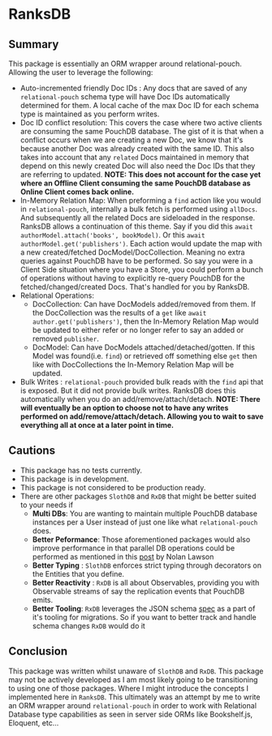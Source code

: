 # RanksDB
## Summary
This package is essentially an ORM wrapper around relational-pouch. Allowing the user to leverage the following:
- Auto-incremented friendly Doc IDs : Any docs that are saved of any `relational-pouch` schema type will have Doc IDs automatically determined for them. A local cache of the max Doc ID for each schema type is maintained as you perform writes.
- Doc ID conflict resolution: This covers the case where two active clients are consuming the same PouchDB database. The gist of it is that when a conflict occurs when we are creating a new Doc, we know that it's because another Doc was already created with the same ID. This also takes into account that any `related` Docs maintained in memory that depend on this newly created Doc will also need the Doc IDs that they are referring to updated. **NOTE: This does not account  for the case yet where an Offline Client consuming the same PouchDB database as Online Client comes back online.**
- In-Memory Relation Map: When preforming a `find` action like you would in `relational-pouch`, internally a bulk fetch is performed using `allDocs`. And subsequently all the related Docs are sideloaded in the response. RanksDB allows a continuation of this theme. Say if you did this `await authorModel.attach('books', bookModel)`. Or this `await authorModel.get('publishers')`. Each action would update the map with a new created/fetched DocModel/DocCollection. Meaning no extra queries against PouchDB have to be performed.  So say you were in a Client Side situation where you have a Store, you could perform a bunch of operations without having to explicitly re-query PouchDB for the fetched/changed/created Docs. That's handled for you by RanksDB.
- Relational Operations:
  - DocCollection: Can have DocModels added/removed from them. If the DocCollection was the results of a `get` like `await author.get('publishers')`,  then the In-Memory Relation Map would be  updated to either refer or no longer refer to say an added or removed `publisher`.
  - DocModel: Can have DocModels attached/detached/gotten. If this Model was found(i.e. `find`) or retrieved off something else `get` then like with DocCollections the In-Memory Relation  Map will be updated.
- Bulk Writes : `relational-pouch` provided bulk reads with the `find` api that is exposed. But it did not provide bulk writes. RanksDB does this automatically when you do an add/remove/attach/detach. **NOTE: There will eventually be an option to choose not to have any writes performed on add/remove/attach/detach. Allowing you to wait to save everything all at once at a later point in time.**
## Cautions
- This package has no tests currently.
- This package is in development.
- This package is not considered to be production ready.
- There are other packages `SlothDB` and `RxDB` that might be better suited to your needs if
  - **Multi DBs**: You are wanting to maintain multiple PouchDB database instances per a User instead of just one like what `relational-pouch` does.
  - **Better Peformance**: Those aforementioned packages would also improve performance in that parallel DB operations could be performed as mentioned in this [post](https://nolanlawson.com/2016/02/08/how-to-think-about-databases/) by Nolan Lawson
  - **Better Typing** : `SlothDB` enforces strict typing through decorators on the Entities that you define.
  - **Better Reactivity** : `RxDB` is all about Observables, providing you with Observable streams of say the replication events that PouchDB emits.
  - **Better Tooling**: `RxDB` leverages the JSON schema [spec](http://json-schema.org/) as a part of it's tooling for migrations. So if you want to better track and handle schema changes `RxDB` would do it
  
## Conclusion
This package was written whilst unaware of `SlothDB` and `RxDB`. This package may not be actively developed as I am most likely going to be transitioning to using one of those packages. Where I might introduce the concepts I implemented here in `RanksDB`.  This ultimately was an attempt by me to write an ORM wrapper around `relational-pouch` in order to work with Relational Database type capabilities as seen in server  side ORMs like Bookshelf.js, Eloquent, etc...